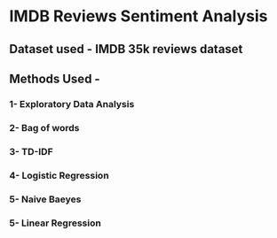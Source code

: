 # IMDB Reviews Sentiment Analysis

## Dataset used - IMDB 35k reviews dataset

## Methods Used - 
### 1- Exploratory Data Analysis
### 2- Bag of words
### 3- TD-IDF
### 4- Logistic Regression
### 5- Naive Baeyes
### 5- Linear Regression